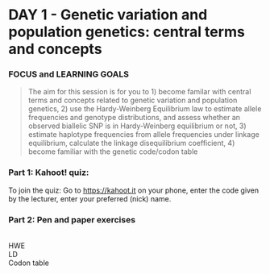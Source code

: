 # DAY 1 - Genetic variation and population genetics: central terms and concepts

### FOCUS and LEARNING GOALS
> The aim for this session is for you to 1) become familar with central terms and concepts related to genetic variation and population genetics, 2) use the Hardy-Weinberg Equilibrium law to estimate allele frequencies and genotype distributions, and assess whether an observed biallelic SNP is in Hardy-Weinberg equilibrium or not, 3) estimate haplotype frequencies from allele frequencies under linkage equilibrium, calculate the linkage disequilibrium coefficient, 4) become familiar with the genetic code/codon table

### Part 1: Kahoot! quiz:

To join the quiz: Go to https://kahoot.it on your phone, enter the code given by the lecturer, enter your preferred (nick) name.

### Part 2: Pen and paper exercises
<br> HWE
<br> LD
<br> Codon table
